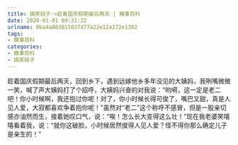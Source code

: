 ```yaml
---
title: 搞笑段子->趁着国庆假期最后两天 | 糗事百科
date: 2020-01-01 09:31:22
urlname: 0ba4a803815037d77a22e12a272e1302
tags: 
- 糗事百科
categories:
- 糗事百科
- 搞笑段子
---
```

趁着国庆假期最后两天，回到乡下，遇到远嫁他乡多年没见的大姨妈，我咧嘴微微一笑，喊了声大姨妈打了个招呼，大姨妈兴奋的对我说：“哟嗬，这一定是老二吧！你小时候啊，我还抱过你呢！对了，你小时候长得可俊了，嘴巴又甜，真是人见人爱，大寂都喜欢争着抱你呢！”虽然对“老二”这个称呼不感冒，但是一股亲切感亦油然而生，接着她叹口气，说：“唉！怎么长大变得这么壮！”现在我老婆笑嘻嘻看着我，说：“就你这破脸，小时候居然俊得人见人爱？怪不得你那么确定儿子是亲生的！”


